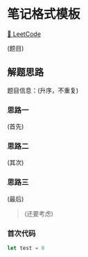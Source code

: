 # 笔记格式模板

[🔗 LeetCode](http://)

(题目)

## 解题思路

题目信息：(升序，不重复)

### 思路一

(首先)

### 思路二

(其次)

### 思路三

(最后)

> (还要考虑)

### 首次代码

```ts
let test = 0
```
